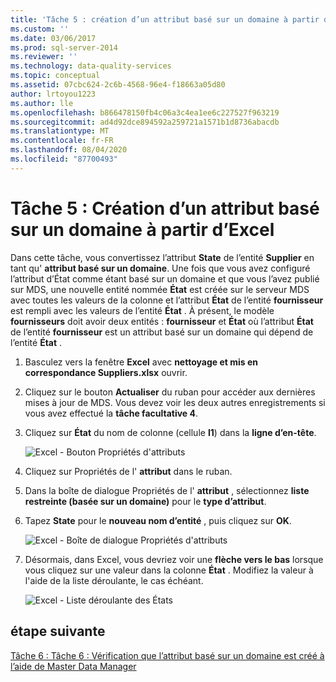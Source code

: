 ```yaml
---
title: 'Tâche 5 : création d’un attribut basé sur un domaine à partir d’Excel | Microsoft Docs'
ms.custom: ''
ms.date: 03/06/2017
ms.prod: sql-server-2014
ms.reviewer: ''
ms.technology: data-quality-services
ms.topic: conceptual
ms.assetid: 07cbc624-2c6b-4568-96e4-f18663a05d80
author: lrtoyou1223
ms.author: lle
ms.openlocfilehash: b866478150fb4c06a3c4ea1ee6c227527f963219
ms.sourcegitcommit: ad4d92dce894592a259721a1571b1d8736abacdb
ms.translationtype: MT
ms.contentlocale: fr-FR
ms.lasthandoff: 08/04/2020
ms.locfileid: "87700493"
---
```

# <a name="task-5-creating-a-domain-based-attribute-from-excel"></a>Tâche 5 : Création d’un attribut basé sur un domaine à partir d’Excel
  Dans cette tâche, vous convertissez l’attribut **State** de l’entité **Supplier** en tant qu' **attribut basé sur un domaine**. Une fois que vous avez configuré l’attribut d’État comme étant basé sur un domaine et que vous l’avez publié sur MDS, une nouvelle entité nommée **État** est créée sur le serveur MDS avec toutes les valeurs de la colonne et l’attribut **État** de l’entité **fournisseur** est rempli avec les valeurs de l’entité **État** . À présent, le modèle **fournisseurs** doit avoir deux entités : **fournisseur** et **État** où l’attribut **État** de l’entité **fournisseur** est un attribut basé sur un domaine qui dépend de l’entité **État** .  
  
1.  Basculez vers la fenêtre **Excel** avec **nettoyage et mis en correspondance Suppliers.xlsx** ouvrir.  
  
2.  Cliquez sur le bouton **Actualiser** du ruban pour accéder aux dernières mises à jour de MDS. Vous devez voir les deux autres enregistrements si vous avez effectué la **tâche facultative 4**.  
  
3.  Cliquez sur **État** du nom de colonne (cellule **I1**) dans la **ligne d’en-tête**.  
  
     ![Excel - Bouton Propriétés d'attributs](../../2014/tutorials/media/et-creatingadomainbasedattributefromexcel-01.jpg "Excel - Bouton Propriétés d'attributs")  
  
4.  Cliquez sur Propriétés de l' **attribut** dans le ruban.  
  
5.  Dans la boîte de dialogue Propriétés de l' **attribut** , sélectionnez **liste restreinte (basée sur un domaine)** pour le **type d’attribut**.  
  
6.  Tapez **State** pour le **nouveau nom d’entité** , puis cliquez sur **OK**.  
  
     ![Excel - Boîte de dialogue Propriétés d'attributs](../../2014/tutorials/media/et-creatingadomainbasedattributefromexcel-02.jpg "Excel - Boîte de dialogue Propriétés d'attributs")  
  
7.  Désormais, dans Excel, vous devriez voir une **flèche vers le bas** lorsque vous cliquez sur une valeur dans la colonne **État** . Modifiez la valeur à l'aide de la liste déroulante, le cas échéant.  
  
     ![Excel - Liste déroulante des États](../../2014/tutorials/media/et-creatingadomainbasedattributefromexcel-03.jpg "Excel - Liste déroulante des États")  
  
## <a name="next-step"></a>étape suivante  
 [Tâche 6 : Tâche 6 : Vérification que l’attribut basé sur un domaine est créé à l’aide de Master Data Manager](../../2014/tutorials/task-6-verify-domain-based-attribute-master-data-manager.md)  
  
  
